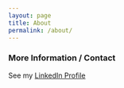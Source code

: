```yaml
---
layout: page
title: About
permalink: /about/
---
```



### More Information / Contact


See my [LinkedIn Profile](https://www.linkedin.com/in/stevenjhenderson/)

